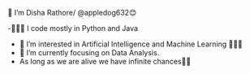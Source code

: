 👋 I’m Disha Rathore/ @appledog632😊
 
  -🧑🏻‍💻 I code mostly in Python and Java
  - 👀 I’m interested in Artificial Intelligence and Machine Learning 🧑🏻‍💻
  - 🌱 I’m currently focusing on Data Analysis.
  - As long as we are alive we have infinite chances🌻✨
